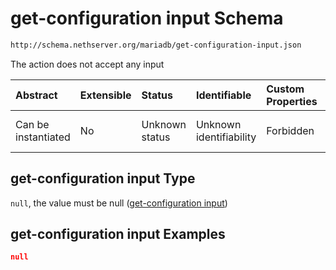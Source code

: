 # get-configuration input Schema

```txt
http://schema.nethserver.org/mariadb/get-configuration-input.json
```

The action does not accept any input

| Abstract            | Extensible | Status         | Identifiable            | Custom Properties | Additional Properties | Access Restrictions | Defined In                                                                                  |
| :------------------ | :--------- | :------------- | :---------------------- | :---------------- | :-------------------- | :------------------ | :------------------------------------------------------------------------------------------ |
| Can be instantiated | No         | Unknown status | Unknown identifiability | Forbidden         | Allowed               | none                | [get-configuration-input.json](mariadb/get-configuration-input.json "open original schema") |

## get-configuration input Type

`null`, the value must be null ([get-configuration input](get-configuration-input.md))

## get-configuration input Examples

```json
null
```
